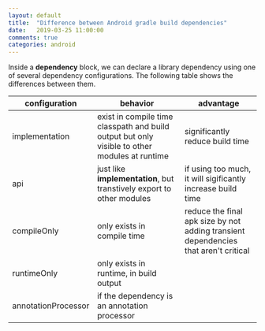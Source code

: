 ```yaml
---
layout: default
title:  "Difference between Android gradle build dependencies"
date:   2019-03-25 11:00:00
comments: true
categories: android
---
```


Inside a **dependency** block, we can declare a library dependency using one of several dependency configurations. The following table shows the differences between them.  

| configuration | behavior | advantage |
| ---- | ------ | ---- |
| implementation | exist in compile time classpath and build output but only visible to other modules at runtime |  significantly reduce build time |
| api | just like **implementation**, but transtively export to other modules | if using too much, it will sigificantly increase build time |
| compileOnly | only exists in compile time | reduce the final apk size by not adding transient dependencies that aren't critical |
| runtimeOnly | only exists in runtime, in build output |  |
| annotationProcessor | if the dependency is an annotation processor | |

